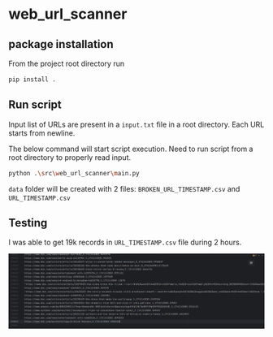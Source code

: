 # web_url_scanner

## package installation

From the project root directory run

```bash
pip install .
```

## Run script
Input list of URLs are present in a `input.txt` file in a root directory. Each URL starts from newline.

The below command will start script execution. Need to run script from a root directory to properly read input.
```bash
python .\src\web_url_scanner\main.py
```

`data` folder will be created with 2 files: `BROKEN_URL_TIMESTAMP.csv` and `URL_TIMESTAMP.csv`


## Testing

I was able to get 19k records in `URL_TIMESTAMP.csv` file during 2 hours.

![img.png](img.png)
